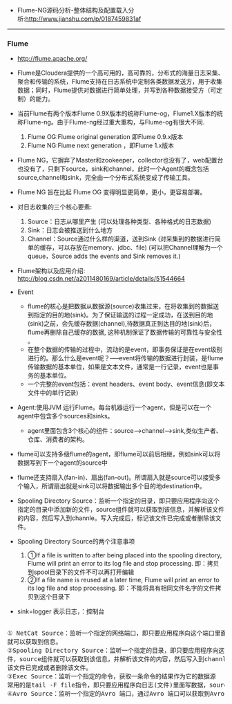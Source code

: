 
+ Flume-NG源码分析-整体结构及配置载入分析:<http://www.jianshu.com/p/0187459831af>
---

### Flume
+ <http://flume.apache.org/>
+ Flume是Cloudera提供的一个高可用的，高可靠的，分布式的海量日志采集、聚合和传输的系统，Flume支持在日志系统中定制各类数据发送方，用于收集数据；同时，Flume提供对数据进行简单处理，并写到各种数据接受方（可定制）的能力。
+ 当前Flume有两个版本Flume 0.9X版本的统称Flume-og，Flume1.X版本的统称Flume-ng。由于Flume-ng经过重大重构，与Flume-og有很大不同.
    1. Flume OG:Flume original generation 即Flume 0.9.x版本
    2. Flume NG:Flume next generation ，即Flume 1.x版本
+ Flume NG，它摒弃了Master和zookeeper，collector也没有了，web配置台也没有了，只剩下source，sink和channel，此时一个Agent的概念包括source,channel和sink，完全由一个分布式系统变成了传输工具。
+ Flume NG 旨在比起 Flume OG 变得明显更简单，更小，更容易部署。
    
+ 对日志收集的三个核心要素:
    1. Source：日志从哪里产生 (可以处理各种类型、各种格式的日志数据)
    2. Sink：日志会被推送到什么地方
    3. Channel：Source通过什么样的渠道，送到Sink (对采集到的数据进行简单的缓存，可以存放在memory、jdbc、file)
    (可以把Channel理解为一个queue，Source adds the events and Sink removes it.)
    
+ Flume架构以及应用介绍: <http://blog.csdn.net/a2011480169/article/details/51544664>    
+ Event
    - flume的核心是把数据从数据源(source)收集过来，在将收集到的数据送到指定的目的地(sink)。为了保证输送的过程一定成功，在送到目的地(sink)之前，会先缓存数据(channel),待数据真正到达目的地(sink)后，flume再删除自己缓存的数据, 这种机制保证了数据传输的可靠性与安全性 。
    - 在整个数据的传输的过程中，流动的是event，即事务保证是在event级别进行的。那么什么是event呢？—–event将传输的数据进行封装，是flume传输数据的基本单位，如果是文本文件，通常是一行记录，event也是事务的基本单位。
    - 一个完整的event包括：event headers、event body、event信息(即文本文件中的单行记录)
+ Agent:使用JVM 运行Flume。每台机器运行一个agent，但是可以在一个agent中包含多个sources和sinks。  
    - agent里面包含3个核心的组件：source—->channel—–>sink,类似生产者、仓库、消费者的架构。 
    
+ flume可以支持多级flume的agent，即flume可以前后相继，例如sink可以将数据写到下一个agent的source中
+ flume还支持扇入(fan-in)、扇出(fan-out)。所谓扇入就是source可以接受多个输入，所谓扇出就是sink可以将数据输出多个目的地destination中。
    
+ Spooling Directory Source：监听一个指定的目录，即只要应用程序向这个指定的目录中添加新的文件，source组件就可以获取到该信息，并解析该文件的内容，然后写入到channle。写入完成后，标记该文件已完成或者删除该文件。
+ Spooling Directory Source的两个注意事项
    1. ①If a file is written to after being placed into the spooling directory, Flume will print an error to its log file and stop processing.
    即：拷贝到spool目录下的文件不可以再打开编辑
    2. ②If a file name is reused at a later time, Flume will print an error to its log file and stop processing.
    即：不能将具有相同文件名字的文件拷贝到这个目录下
+ sink=logger  表示日志，：控制台  
   
<pre>    
① NetCat Source：监听一个指定的网络端口，即只要应用程序向这个端口里面写数据，这个source组件 
就可以获取到信息。 
②Spooling Directory Source：监听一个指定的目录，即只要应用程序向这个指定的目录中添加新的文 
件，source组件就可以获取到该信息，并解析该文件的内容，然后写入到channle。写入完成后，标记 
该文件已完成或者删除该文件。 
③Exec Source：监听一个指定的命令，获取一条命令的结果作为它的数据源 
常用的是tail -F file指令，即只要应用程序向日志(文件)里面写数据，source组件就可以获取到日志(文件)中最新的内容 。 
④Avro Source：监听一个指定的Avro 端口，通过Avro 端口可以获取到Avro client发送过来的文件 。即只要应用程序通过Avro 端口发送文件，source组件就可以获取到该文件中的内容。    
</pre>

